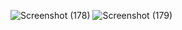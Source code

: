 ![Screenshot (178)](https://github.com/user-attachments/assets/95a69559-b23d-4000-b5aa-97ae1127ee79)
![Screenshot (179)](https://github.com/user-attachments/assets/ab89d542-1cc3-4302-9161-e468ec3804fe)
